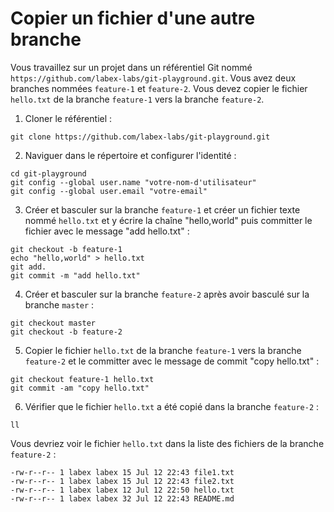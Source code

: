 # Copier un fichier d'une autre branche

Vous travaillez sur un projet dans un référentiel Git nommé `https://github.com/labex-labs/git-playground.git`. Vous avez deux branches nommées `feature-1` et `feature-2`. Vous devez copier le fichier `hello.txt` de la branche `feature-1` vers la branche `feature-2`.

1. Cloner le référentiel :

```shell
git clone https://github.com/labex-labs/git-playground.git
```

2. Naviguer dans le répertoire et configurer l'identité :

```shell
cd git-playground
git config --global user.name "votre-nom-d'utilisateur"
git config --global user.email "votre-email"
```

3. Créer et basculer sur la branche `feature-1` et créer un fichier texte nommé `hello.txt` et y écrire la chaîne "hello,world" puis committer le fichier avec le message "add hello.txt" :

```shell
git checkout -b feature-1
echo "hello,world" > hello.txt
git add.
git commit -m "add hello.txt"
```

4. Créer et basculer sur la branche `feature-2` après avoir basculé sur la branche `master` :

```shell
git checkout master
git checkout -b feature-2
```

5. Copier le fichier `hello.txt` de la branche `feature-1` vers la branche `feature-2` et le committer avec le message de commit "copy hello.txt" :

```shell
git checkout feature-1 hello.txt
git commit -am "copy hello.txt"
```

6. Vérifier que le fichier `hello.txt` a été copié dans la branche `feature-2` :

```shell
ll
```

Vous devriez voir le fichier `hello.txt` dans la liste des fichiers de la branche `feature-2` :

```
-rw-r--r-- 1 labex labex 15 Jul 12 22:43 file1.txt
-rw-r--r-- 1 labex labex 15 Jul 12 22:43 file2.txt
-rw-r--r-- 1 labex labex 12 Jul 12 22:50 hello.txt
-rw-r--r-- 1 labex labex 32 Jul 12 22:43 README.md
```
